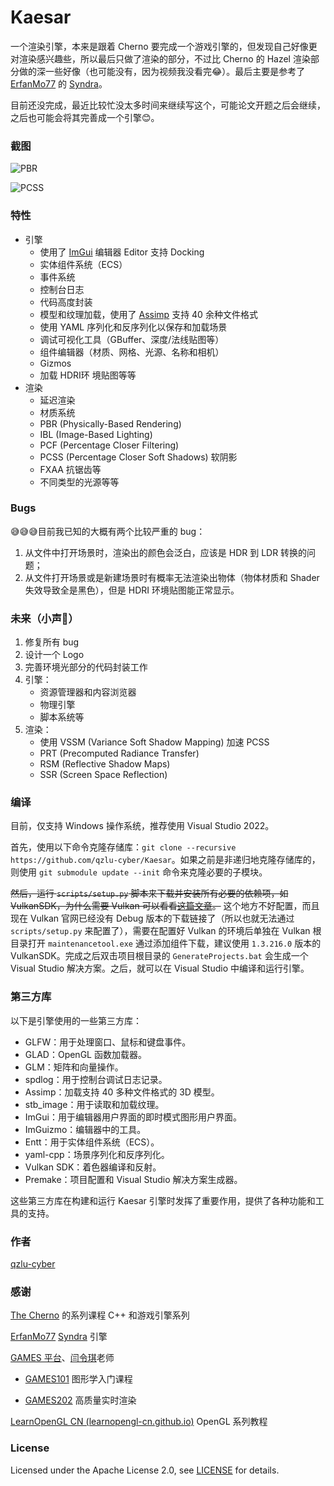 # Kaesar
一个渲染引擎，本来是跟着 Cherno 要完成一个游戏引擎的，但发现自己好像更对渲染感兴趣些，所以最后只做了渲染的部分，不过比 Cherno 的 Hazel 渲染部分做的深一些好像（也可能没有，因为视频我没看完😂）。最后主要是参考了 [ErfanMo77](https://github.com/ErfanMo77) 的 [Syndra](https://github.com/ErfanMo77/Syndra)。

目前还没完成，最近比较忙没太多时间来继续写这个，可能论文开题之后会继续，之后也可能会将其完善成一个引擎😊。

### 截图

![PBR](https://cdn.jsdelivr.net/gh/qzlu-cyber/PicgoLib@main/images/202309151956224.png)

![PCSS](https://cdn.jsdelivr.net/gh/qzlu-cyber/PicgoLib@main/images/202309151959453.png)

### 特性

- 引擎
  - 使用了 [ImGui](https://github.com/ocornut/imgui) 编辑器 Editor 支持 Docking
  - 实体组件系统（ECS）
  - 事件系统
  - 控制台日志
  - 代码高度封装
  - 模型和纹理加载，使用了 [Assimp](https://github.com/assimp/assimp) 支持 40 余种文件格式
  - 使用 YAML 序列化和反序列化以保存和加载场景
  - 调试可视化工具（GBuffer、深度/法线贴图等）
  - 组件编辑器（材质、网格、光源、名称和相机）
  - Gizmos
  - 加载 HDRI环 境贴图等等
- 渲染
  - 延迟渲染
  - 材质系统
  - PBR (Physically-Based Rendering)
  - IBL (Image-Based Lighting)
  - PCF (Percentage Closer Filtering)
  - PCSS (Percentage Closer Soft Shadows) 软阴影
  - FXAA 抗锯齿等
  - 不同类型的光源等等

### Bugs

😅😅😅目前我已知的大概有两个比较严重的 bug：

1. 从文件中打开场景时，渲染出的颜色会泛白，应该是 HDR 到 LDR 转换的问题；
2. 从文件打开场景或是新建场景时有概率无法渲染出物体（物体材质和 Shader 失效导致全是黑色），但是 HDRI 环境贴图能正常显示。

### 未来（小声🤫）

1. 修复所有 bug
2. 设计一个 Logo
3. 完善环境光部分的代码封装工作
4. 引擎：
   - 资源管理器和内容浏览器
   - 物理引擎
   - 脚本系统等
5. 渲染：
   - 使用 VSSM (Variance Soft Shadow Mapping) 加速 PCSS
   - PRT (Precomputed Radiance Transfer)
   - RSM (Reflective Shadow Maps)
   - SSR (Screen Space Reflection)

### 编译

目前，仅支持 Windows 操作系统，推荐使用 Visual Studio 2022。

首先，使用以下命令克隆存储库：`git clone --recursive https://github.com/qzlu-cyber/Kaesar`。如果之前是非递归地克隆存储库的，则使用 `git submodule update --init` 命令来克隆必要的子模块。

~~然后，运行 `scripts/setup.py` 脚本来下载并安装所有必要的依赖项，如 VulkanSDK，为什么需要 Vulkan 可以看看[这篇文章](https://blog.csdn.net/alexhu2010q/article/details/126233020)。~~ 这个地方不好配置，而且现在 Vulkan 官网已经没有 Debug 版本的下载链接了（所以也就无法通过 `scripts/setup.py`  来配置了），需要在配置好 Vulkan 的环境后单独在 Vulkan 根目录打开 `maintenancetool.exe` 通过添加组件下载，建议使用 `1.3.216.0` 版本的 VulkanSDK。完成之后双击项目根目录的 `GenerateProjects.bat` 会生成一个 Visual Studio 解决方案。之后，就可以在 Visual Studio 中编译和运行引擎。

### 第三方库

以下是引擎使用的一些第三方库：

- GLFW：用于处理窗口、鼠标和键盘事件。
- GLAD：OpenGL 函数加载器。
- GLM：矩阵和向量操作。
- spdlog：用于控制台调试日志记录。
- Assimp：加载支持 40 多种文件格式的 3D 模型。
- stb_image：用于读取和加载纹理。
- ImGui：用于编辑器用户界面的即时模式图形用户界面。
- ImGuizmo：编辑器中的工具。
- Entt：用于实体组件系统（ECS）。
- yaml-cpp：场景序列化和反序列化。
- Vulkan SDK：着色器编译和反射。
- Premake：项目配置和 Visual Studio 解决方案生成器。

这些第三方库在构建和运行 Kaesar 引擎时发挥了重要作用，提供了各种功能和工具的支持。

### 作者

[qzlu-cyber](https://github.com/qzlu-cyber)

### 感谢

[The Cherno](https://github.com/TheCherno) 的系列课程 C++ 和游戏引擎系列

[ErfanMo77](https://github.com/ErfanMo77) [Syndra](https://github.com/ErfanMo77/Syndra) 引擎

[GAMES 平台](https://games-cn.org/)、[闫令琪](http://sites.cs.ucsb.edu/~lingqi/)老师

- [GAMES101](https://www.bilibili.com/video/BV1X7411F744/) 图形学入门课程

- [GAMES202](https://www.bilibili.com/video/BV1YK4y1T7yY/) 高质量实时渲染

[LearnOpenGL CN (learnopengl-cn.github.io)](https://learnopengl-cn.github.io/) OpenGL 系列教程

### License

Licensed under the Apache License 2.0, see [LICENSE](https://github.com/qzlu-cyber/Kaesar/blob/main/LICENSE) for details.

